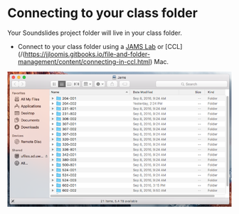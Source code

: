 # Connecting to your class folder

Your Soundslides project folder will live in your class folder.

* Connect to your class folder using a [JAMS Lab](https://jjloomis.gitbooks.io/file-and-folder-management/content/connecting-in-jams-lab.html "File and Folder Management - Connecting to Class Folder in a JAMS Lab") or [CCL](/(https://jjloomis.gitbooks.io/file-and-folder-management/content/connecting-in-ccl.html) Mac.

![](/assets/soundslides-connecting-to-class-folder.png)

